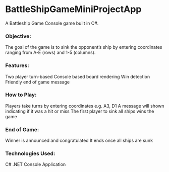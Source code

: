 # BattleShipGameMiniProjectApp

 A Battleship Game Console game built in C#.

### Objective:
The goal of the game is to sink the opponent’s ship by entering coordinates ranging from A-E (rows) and 1-5 (columns).

### Features:
Two player turn-based
Console based board rendering
Win detection
Friendly end of game message

### How to Play:
Players take turns by entering coordinates e.g. A3, D1
A message will shown indicating if it was a hit or miss
The first player to sink all ships wins the game

### End of Game:
Winner is announced and congratulated
It ends once all ships are sunk

### Technologies Used:
C#
.NET Console Application
